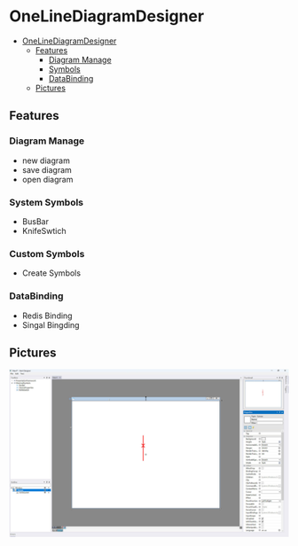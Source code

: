 


# OneLineDiagramDesigner

<!-- @import "[TOC]" {cmd="toc" depthFrom=1 depthTo=6 orderedList=false} -->

<!-- code_chunk_output -->

- [OneLineDiagramDesigner](#onelinediagramdesigner)
  - [Features](#features)
    - [Diagram Manage](#diagram-manage)
    - [Symbols](#symbols)
    - [DataBinding](#databinding)
  - [Pictures](#pictures)

<!-- /code_chunk_output -->
## Features

### Diagram Manage
- new diagram
- save diagram
- open diagram

### System Symbols
- BusBar
- KnifeSwtich

### Custom Symbols
- Create Symbols

### DataBinding
- Redis Binding
- Singal Bingding
## Pictures

![q](docs/Snipaste_2024-08-26_15-56-30.jpg)